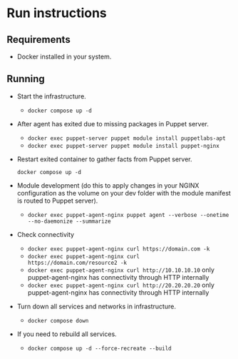 # Run instructions

## Requirements

- Docker installed in your system.

## Running

- Start the infrastructure.

  - `docker compose up -d`

- After agent has exited due to missing packages in Puppet server.

  - `docker exec puppet-server puppet module install puppetlabs-apt`
  - `docker exec puppet-server puppet module install puppet-nginx`

- Restart exited container to gather facts from Puppet server.

  `docker compose up -d`

- Module development (do this to apply changes in your NGINX configuration as the volume on your dev folder with the module manifest is routed to Puppet server).

  - `docker exec puppet-agent-nginx puppet agent --verbose --onetime --no-daemonize --summarize`

- Check connectivity

  - `docker exec puppet-agent-nginx curl https://domain.com -k`
  - `docker exec puppet-agent-nginx curl https://domain.com/resource2 -k`
  - `docker exec puppet-agent-nginx curl http://10.10.10.10` only puppet-agent-nginx has connectivity through HTTP internally
  - `docker exec puppet-agent-nginx curl http://20.20.20.20` only puppet-agent-nginx has connectivity through HTTP internally

- Turn down all services and networks in infrastructure.

  - `docker compose down`

- If you need to rebuild all services.

  - `docker compose up -d --force-recreate --build`
